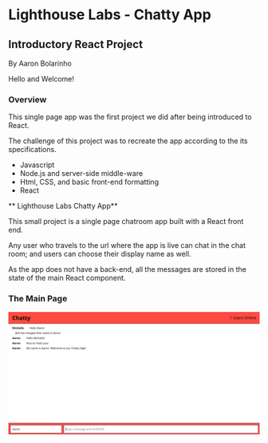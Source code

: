 # Lighthouse Labs - Chatty App

## Introductory React Project

By Aaron Bolarinho

Hello and Welcome!

### Overview

This single page app was the first project we did after being introduced to React.

The challenge of this project was to recreate the app according to the its specifications.

 - Javascript
 - Node.js and server-side middle-ware
 - Html, CSS, and basic front-end formatting
 - React

** Lighthouse Labs Chatty App**

This small project is a single page chatroom app built with a React front end.

Any user who travels to the url where the app is live can chat in the chat room; and users can choose their display name as well.

As the app does not have a back-end, all the messages are stored in the state of the main React component.

### The Main Page
![""](https://github.com/AaronBolarinho/Lighthouse-Labs-ChattyApp/blob/master/styles/Screenshot%20from%202019-06-07%2016-10-50.png)
